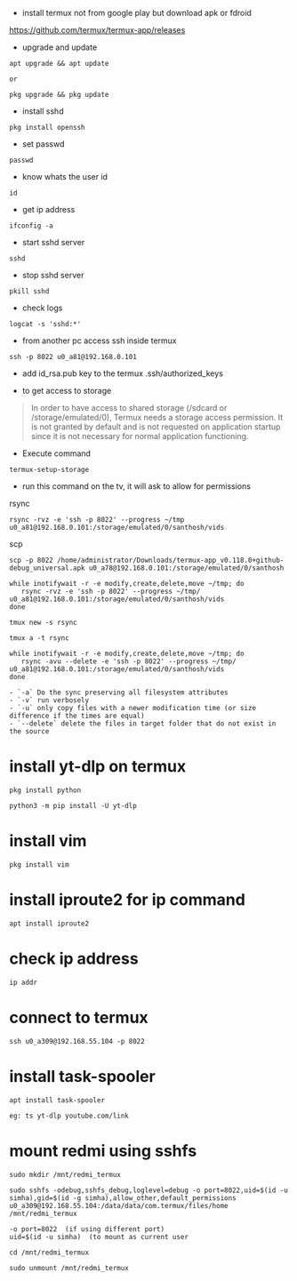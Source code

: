 - install termux not from google play but download apk or fdroid

https://github.com/termux/termux-app/releases

- upgrade and update

```
apt upgrade && apt update

or

pkg upgrade && pkg update
```
- install sshd

```
pkg install openssh
```
- set passwd
```
passwd
```

- know whats the user id
```
id
```

- get ip address

```
ifconfig -a
```
- start sshd server
```
sshd
```

- stop sshd server
```
pkill sshd
```

- check logs
```
logcat -s 'sshd:*'
```

- from another pc access ssh inside termux
```
ssh -p 8022 u0_a81@192.168.0.101
```

- add id_rsa.pub key to the termux .ssh/authorized_keys

- to get access to storage
> In order to have access to shared storage (/sdcard or /storage/emulated/0), Termux needs a storage access permission. It is not granted by default and is not requested on application startup since it is not necessary for normal application functioning.

- Execute command 

```
termux-setup-storage
```
- run this command on the tv, it will ask to allow for permissions

rsync
```
rsync -rvz -e 'ssh -p 8022' --progress ~/tmp u0_a81@192.168.0.101:/storage/emulated/0/santhosh/vids
```

scp
```
scp -p 8022 /home/administrator/Downloads/termux-app_v0.118.0+github-debug_universal.apk u0_a78@192.168.0.101:/storage/emulated/0/santhosh
```

```
while inotifywait -r -e modify,create,delete,move ~/tmp; do
   rsync -rvz -e 'ssh -p 8022' --progress ~/tmp/ u0_a81@192.168.0.101:/storage/emulated/0/santhosh/vids
done
```

```
tmux new -s rsync

tmux a -t rsync
```

```
while inotifywait -r -e modify,create,delete,move ~/tmp; do
   rsync -avu --delete -e 'ssh -p 8022' --progress ~/tmp/ u0_a81@192.168.0.101:/storage/emulated/0/santhosh/vids
done
```

```
- `-a` Do the sync preserving all filesystem attributes
- `-v` run verbosely
- `-u` only copy files with a newer modification time (or size difference if the times are equal)
- `--delete` delete the files in target folder that do not exist in the source
```



# install yt-dlp on termux

```
pkg install python
```
```
python3 -m pip install -U yt-dlp
```

# install vim

```
pkg install vim
```


# install iproute2 for ip command
```
apt install iproute2
```

# check ip address
```
ip addr
```

# connect to termux
```
ssh u0_a309@192.168.55.104 -p 8022
```

# install task-spooler

```
apt install task-spooler

eg: ts yt-dlp youtube.com/link
```

# mount redmi using sshfs
```
sudo mkdir /mnt/redmi_termux

sudo sshfs -odebug,sshfs_debug,loglevel=debug -o port=8022,uid=$(id -u simha),gid=$(id -g simha),allow_other,default_permissions u0_a309@192.168.55.104:/data/data/com.termux/files/home /mnt/redmi_termux

-o port=8022  (if using different port)
uid=$(id -u simha)  (to mount as current user

cd /mnt/redmi_termux

sudo unmount /mnt/redmi_termux
```





